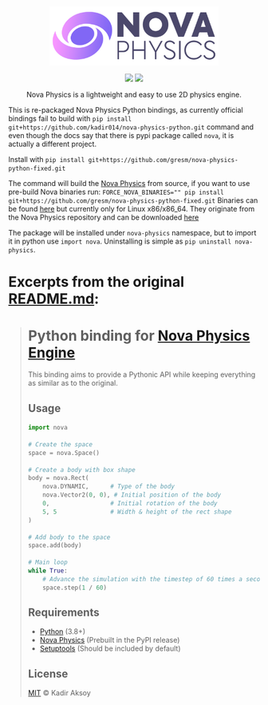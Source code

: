 <p align="center"><img src="https://raw.githubusercontent.com/kadir014/kadir014.github.io/master/assets/novaphysics.png" width=340></p>
<p align="center">
  <img src="https://img.shields.io/badge/license-MIT-blue.svg">
  <img src="https://img.shields.io/badge/version-0.5.0-yellow">
</p>
<p align="center">
Nova Physics is a lightweight and easy to use 2D physics engine.
</p>


This is re-packaged Nova Physics Python bindings, as currently official bindings fail to build with ``pip install git+https://github.com/kadir014/nova-physics-python.git`` command and even though the docs say that there is pypi package called ``nova``, it is actually a different project.

Install with ``pip install git+https://github.com/gresm/nova-physics-python-fixed.git``

The command will build the [Nova Physics](https://github.com/kadir014/nova-physics) from source, if you want to use pre-build Nova binaries run:
``FORCE_NOVA_BINARIES="" pip install git+https://github.com/gresm/nova-physics-python-fixed.git``
Binaries can be found [here](nova-binaries) but currently only for Linux x86/x86_64.
They originate from the Nova Physics repository and can be downloaded [here](https://github.com/kadir014/nova-physics/releases/download/0.5.0/nova-physics-0.5.0-devel.tar.gz)

The package will be installed under ``nova-physics`` namespace, but to import it in python use ``import nova``. Uninstalling is simple as ``pip uninstall nova-physics``.


# Excerpts from the original [README.md](nova-physics-python/README.md):

> # Python binding for [Nova Physics Engine](https://github.com/kadir014/nova-physics)
>
> This binding aims to provide a Pythonic API while keeping everything as similar as to the original.
>
> ## Usage
> ```py
> import nova
> 
> # Create the space
> space = nova.Space()
> 
> # Create a body with box shape
> body = nova.Rect(
>     nova.DYNAMIC,      # Type of the body
>     nova.Vector2(0, 0), # Initial position of the body
>     0,                 # Initial rotation of the body
>     5, 5               # Width & height of the rect shape
> )
> 
> # Add body to the space
> space.add(body)
> 
> # Main loop
> while True:
>     # Advance the simulation with the timestep of 60 times a second.
>     space.step(1 / 60)
> ```
> 
> ## Requirements
> - [Python](https://www.python.org/downloads/) (3.8+)
> - [Nova Physics](https://github.com/kadir014/nova-physics) (Prebuilt in the PyPI release)
> - [Setuptools](https://pypi.org/project/setuptools/) (Should be included by default)
> 
> ## License
> [MIT](LICENSE) © Kadir Aksoy